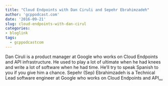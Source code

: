 ```yaml
---
title: "Cloud Endpoints with Dan Ciruli and Sepehr Ebrahimzadeh"
author: 'gcppodcast.com'
date: '2016-09-21'
slug: cloud-endpoints-with-dan-cirul
categories:
- bloglink
tags:
  - gcppodcastcom
---
```


Dan Ciruli is a product manager at Google who works on Cloud Endpoints and API infrastructure. He used to play a lot of ultimate when he had knees and write a lot of software when he had time. He’ll try to speak Spanish to you if you give him a chance. Sepehr (Sep) Ebrahimzadeh is a Technical Lead software engineer at Google who works on Cloud Endpoints and API[... <i class="fas fa-external-link-alt"></i>](https://www.gcppodcast.com/post/episode-44-cloud-endpoints-with-dan-and-sep/)

